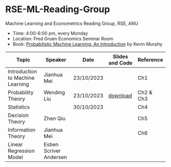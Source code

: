 # RSE-ML-Reading-Group

Machine Learning and Econometrics Reading Group, RSE, ANU 

- Time: 4:00-6:00 pm, every Monday
- Location: Fred Gruen Economics Seminar Room
- Book: [Probabilistic Machine Learning: An Introduction](https://probml.github.io/pml-book/book1.html) by Kevin Murphy

|Topic | Speaker | Date | Slides and Code | Reference|
|-------|--------|---------|---------|-------|
| Introduction to Machine Learning | Jianhua Mei|23/10/2023| | Ch1 |
| Probability Theory |Wending Liu| 23/10/2023 | [download](https://github.com/wendingliu/RSE-ML-Reading-Group/tree/main/learning_materials/probability_theory)|Ch2 \& Ch3|
|Statistics|  | 30/10/2023 | |Ch4|
| Decision Theory| Zhen Qiu| | |Ch5|
| Information Theory| Jianhua Mei| | |Ch6|
Linear Regression Model|Esben Scriver Andersen 


